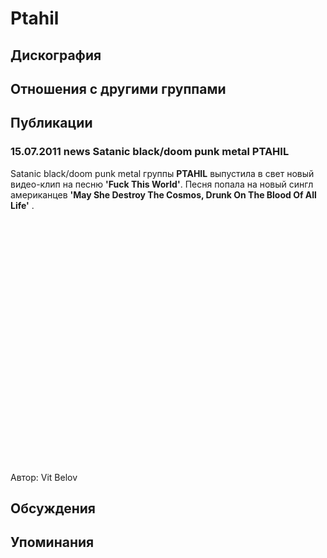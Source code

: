 # Ptahil



## Дискография


## Отношения с другими группами


## Публикации

### 15.07.2011 news Satanic black&#x2F;doom punk metal PTAHIL

<P>Satanic black/doom punk metal группы <STRONG>PTAHIL</STRONG> выпустила в свет новый видео-клип на песню <STRONG>'Fuck This World'</STRONG>. Песня попала на новый сингл американцев <STRONG>'May She Destroy The Cosmos, Drunk On The Blood Of All Life'</STRONG> .</P>
<P>
<CENTER>
<OBJECT style="WIDTH: 640px; HEIGHT: 390px"><PARAM NAME="movie" VALUE="http://www.youtube.com/v/5oxoYDk8l50?version=3"><PARAM NAME="allowFullScreen" VALUE="true"><PARAM NAME="allowScriptAccess" VALUE="always">
<embed src="http://www.youtube.com/v/5oxoYDk8l50?version=3" type="application/x-shockwave-flash" allowfullscreen="true" allowScriptAccess="always" width="640" height="390"></OBJECT>
<P></P></CENTER>
Автор: Vit Belov


## Обсуждения


## Упоминания

